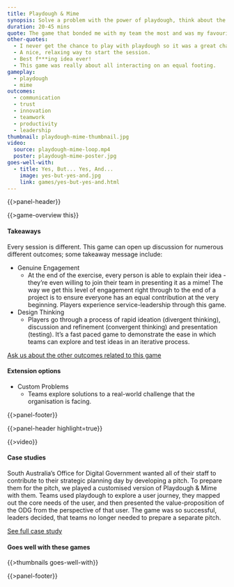 ```yaml
---
title: Playdough & Mime
synopsis: Solve a problem with the power of playdough, think about the core them, then present it... but there’s a catch.
duration: 20-45 mins
quote: The game that bonded me with my team the most and was my favourite game of the session.
other-quotes:
  - I never get the chance to play with playdough so it was a great chance. Also, I loved being silly with my co-workers in a smaller table setting.
  - A nice, relaxing way to start the session.
  - Best f***ing idea ever!
  - This game was really about all interacting on an equal footing.
gameplay: 
  - playdough
  - mime
outcomes:
  - communication
  - trust
  - innovation
  - teamwork
  - productivity
  - leadership
thumbnail: playdough-mime-thumbnail.jpg
video:
  source: playdough-mime-loop.mp4
  poster: playdough-mime-poster.jpg
goes-well-with:
  - title: Yes, But... Yes, And...
    image: yes-but-yes-and.jpg
    link: games/yes-but-yes-and.html
---
```

{{>panel-header}}

{{>game-overview this}}

#### Takeaways

Every session is different. This game can open up discussion for numerous different outcomes;
some takeaway message include:

* Genuine Engagement
  * At the end of the exercise, every person is able to explain their idea - they’re even willing to join their team in presenting it as a mime! The way we get this level of engagement right through to the end of a project is to ensure everyone has an equal contribution at the very beginning. Players experience service-leadership through this game.
* Design Thinking
  * Players go through a process of rapid ideation (divergent thinking), discussion and refinement (convergent thinking) and presentation (testing). It’s a fast paced game to demonstrate the ease in which teams can explore and test ideas in an iterative process.

[Ask us about the other outcomes related to this game](#)

#### Extension options

* Custom Problems
  * Teams explore solutions to a real-world challenge that the organisation is facing.

{{>panel-footer}}

{{>panel-header highlight=true}}

{{>video}}

#### Case studies

South Australia’s Office for Digital Government wanted all of their staff to contribute to their strategic planning day by developing a pitch. To prepare them for the pitch, we played a customised version of Playdough & Mime with them. Teams used playdough to explore a user journey, they mapped out the core needs of the user, and then presented the value-proposition of the ODG from the perspective of that user. The game was so successful, leaders decided, that teams no longer needed to prepare a separate pitch.

[See full case study](#)

#### Goes well with these games

{{>thumbnails goes-well-with}}

{{>panel-footer}}